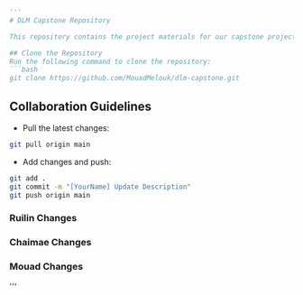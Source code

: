 ```python
'''
# DLM Capstone Repository

This repository contains the project materials for our capstone project.

## Clone the Repository
Run the following command to clone the repository:
```bash
git clone https://github.com/MouadMelouk/dlm-capstone.git
```

## Collaboration Guidelines

- Pull the latest changes:
```bash
git pull origin main
```

- Add changes and push:
```bash
git add .
git commit -m "[YourName] Update Description"
git push origin main
```

### Ruilin Changes



### Chaimae Changes



### Mouad Changes



'''
```
